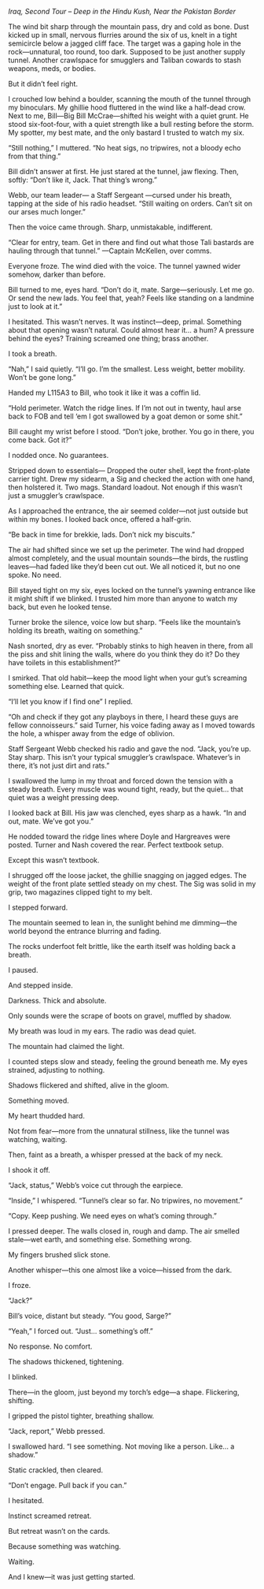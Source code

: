 *Iraq, Second Tour – Deep in the Hindu Kush, Near the Pakistan Border*

The wind bit sharp through the mountain pass, dry and cold as bone. Dust kicked up in small, nervous flurries around the six of us, knelt in a tight semicircle below a jagged cliff face. The target was a gaping hole in the rock—unnatural, too round, too dark. Supposed to be just another supply tunnel. Another crawlspace for smugglers and Taliban cowards to stash weapons, meds, or bodies.

But it didn’t feel right.

I crouched low behind a boulder, scanning the mouth of the tunnel through my binoculars. My ghillie hood fluttered in the wind like a half-dead crow. Next to me, Bill—Big Bill McCrae—shifted his weight with a quiet grunt. He stood six-foot-four, with a quiet strength like a bull resting before the storm. My spotter, my best mate, and the only bastard I trusted to watch my six.

“Still nothing,” I muttered. “No heat sigs, no tripwires, not a bloody echo from that thing.”

Bill didn’t answer at first. He just stared at the tunnel, jaw flexing. Then, softly: “Don’t like it, Jack. That thing’s wrong.”

Webb, our team leader— a Staff Sergeant —cursed under his breath, tapping at the side of his radio headset. “Still waiting on orders. Can’t sit on our arses much longer.”

Then the voice came through. Sharp, unmistakable, indifferent.

“Clear for entry, team. Get in there and find out what those Tali bastards are hauling through that tunnel.” —Captain McKellen, over comms.

Everyone froze. The wind died with the voice. The tunnel yawned wider somehow, darker than before.

Bill turned to me, eyes hard. “Don’t do it, mate. Sarge—seriously. Let me go. Or send the new lads. You feel that, yeah? Feels like standing on a landmine just to look at it.”

I hesitated. This wasn’t nerves. It was instinct—deep, primal. Something about that opening wasn’t natural. Could almost hear it… a hum? A pressure behind the eyes? Training screamed one thing; brass another.

I took a breath.

“Nah,” I said quietly. “I’ll go. I’m the smallest. Less weight, better mobility. Won’t be gone long.”

Handed my L115A3 to Bill, who took it like it was a coffin lid.

“Hold perimeter. Watch the ridge lines. If I’m not out in twenty, haul arse back to FOB and tell ‘em I got swallowed by a goat demon or some shit.”

Bill caught my wrist before I stood. “Don’t joke, brother. You go in there, you come back. Got it?”

I nodded once. No guarantees.

Stripped down to essentials— Dropped the outer shell, kept the front-plate carrier tight. Drew my sidearm, a Sig and checked the action with one hand, then holstered it. Two mags. Standard loadout. Not enough if this wasn’t just a smuggler’s crawlspace.

As I approached the entrance, the air seemed colder—not just outside but within my bones. I looked back once, offered a half-grin.

“Be back in time for brekkie, lads. Don’t nick my biscuits.”

The air had shifted since we set up the perimeter. The wind had dropped almost completely, and the usual mountain sounds—the birds, the rustling leaves—had faded like they’d been cut out. We all noticed it, but no one spoke. No need.

Bill stayed tight on my six, eyes locked on the tunnel’s yawning entrance like it might shift if we blinked. I trusted him more than anyone to watch my back, but even he looked tense.

Turner broke the silence, voice low but sharp. “Feels like the mountain’s holding its breath, waiting on something.”

Nash snorted, dry as ever. “Probably stinks to high heaven in there, from all the piss and shit lining the walls, where do you think they do it? Do they have toilets in this establishment?”

I smirked. That old habit—keep the mood light when your gut’s screaming something else. Learned that quick.

“I’ll let you know if I find one” I replied.

“Oh and check if they got any playboys in there, I heard these guys are fellow connoisseurs.” said Turner, his voice fading away as I moved towards the hole, a whisper away from the edge of oblivion.

Staff Sergeant Webb checked his radio and gave the nod. “Jack, you’re up. Stay sharp. This isn’t your typical smuggler’s crawlspace. Whatever’s in there, it’s not just dirt and rats.”

I swallowed the lump in my throat and forced down the tension with a steady breath. Every muscle was wound tight, ready, but the quiet… that quiet was a weight pressing deep.

I looked back at Bill. His jaw was clenched, eyes sharp as a hawk. “In and out, mate. We’ve got you.”

He nodded toward the ridge lines where Doyle and Hargreaves were posted. Turner and Nash covered the rear. Perfect textbook setup.

Except this wasn’t textbook.

I shrugged off the loose jacket, the ghillie snagging on jagged edges. The weight of the front plate settled steady on my chest. The Sig was solid in my grip, two magazines clipped tight to my belt.

I stepped forward.

The mountain seemed to lean in, the sunlight behind me dimming—the world beyond the entrance blurring and fading.

The rocks underfoot felt brittle, like the earth itself was holding back a breath.

I paused.

And stepped inside.

Darkness. Thick and absolute.

Only sounds were the scrape of boots on gravel, muffled by shadow.

My breath was loud in my ears. The radio was dead quiet.

The mountain had claimed the light.

I counted steps slow and steady, feeling the ground beneath me. My eyes strained, adjusting to nothing.

Shadows flickered and shifted, alive in the gloom.

Something moved.

My heart thudded hard.

Not from fear—more from the unnatural stillness, like the tunnel was watching, waiting.

Then, faint as a breath, a whisper pressed at the back of my neck.

I shook it off.

“Jack, status,” Webb’s voice cut through the earpiece.

“Inside,” I whispered. “Tunnel’s clear so far. No tripwires, no movement.”

“Copy. Keep pushing. We need eyes on what’s coming through.”

I pressed deeper. The walls closed in, rough and damp. The air smelled stale—wet earth, and something else. Something wrong.

My fingers brushed slick stone.

Another whisper—this one almost like a voice—hissed from the dark.

I froze.

“Jack?”

Bill’s voice, distant but steady. “You good, Sarge?”

“Yeah,” I forced out. “Just… something’s off.”

No response. No comfort.

The shadows thickened, tightening.

I blinked.

There—in the gloom, just beyond my torch’s edge—a shape. Flickering, shifting.

I gripped the pistol tighter, breathing shallow.

“Jack, report,” Webb pressed.

I swallowed hard. “I see something. Not moving like a person. Like… a shadow.”

Static crackled, then cleared.

“Don’t engage. Pull back if you can.”

I hesitated.

Instinct screamed retreat.

But retreat wasn’t on the cards.

Because something was watching.

Waiting.

And I knew—it was just getting started.